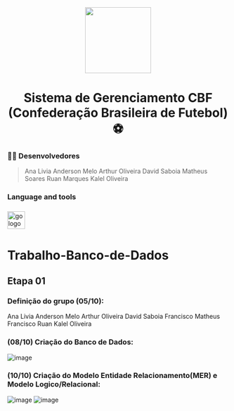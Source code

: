 
<div align="center">
  <img height="150" src="https://logodownload.org/wp-content/uploads/2017/11/cbf-logo-selecao-logo-brasil.png"  />
</div>

###

###

<h1 align="center">Sistema de Gerenciamento CBF (Confederação Brasileira de Futebol) ⚽</h1>

###

<h3 align="left">👩‍💻  Desenvolvedores </h3>

> Ana Livia
> Anderson Melo
> Arthur Oliveira
> David Saboia
> Matheus Soares
> Ruan Marques
> Kalel Oliveira

###

<h3 align="left"> Language and tools</h3>

###

<div align="left">
  <img src="https://cdn.jsdelivr.net/gh/devicons/devicon/icons/go/go-original-wordmark.svg" height="40" alt="go logo"  />
  <img width="12" />
</div>

###

# Trabalho-Banco-de-Dados
## Etapa 01
### Definição do grupo (05/10):
Ana Livia
Anderson Melo
Arthur Oliveira
David Saboia
Francisco Matheus
Francisco Ruan
Kalel Oliveira

### (08/10) Criação do Banco de Dados:
![image](https://github.com/DavidSSF/Trabalho-Banco-de-Dados/assets/111543203/c7b6de86-a1e9-4dff-a981-1cd469a1d3d2)

### (10/10) Criação do Modelo Entidade Relacionamento(MER) e Modelo Logico/Relacional:
![image](blob:https://web.whatsapp.com/594d5d54-ad99-4cc9-938c-f6ecdf8511bd)
![image](blob:https://web.whatsapp.com/5db95be1-014d-47b2-aebe-9d2c86540625)






